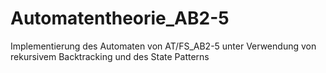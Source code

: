 Automatentheorie_AB2-5
======================

Implementierung des Automaten von AT/FS_AB2-5
unter Verwendung von rekursivem Backtracking
und des State Patterns
